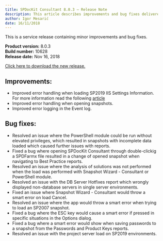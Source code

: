 ```yaml
---
title: SPDocKit Consultant 8.0.3 — Release Note
description: This article describes improvements and bug fixes delivered in SPDocKit Consultant 8.0.3
author: Igor Mesarić
date: 16/11/2018
---
```


This is a service release containing minor improvements and bug fixes. 

__Product version:__ 8.0.3  
__Build number:__   10628     
__Release date:__ Nov 16, 2018    

[Click here to download the new release.](https://www.spdockit.com/downloads/)

## Improvements:
* Improved error handling when loading SP2019 IIS Settings Information. For more information read the following [article](#internal/faq/troubleshooting/error-while-loading-iis-settings)
* Improved error handling when opening snapshots.
* Improved error logging in the Event log. 

## Bug fixes:
* Resolved an issue where the PowerShell module could be run without elevated privileges, which resulted in snapshots with incomplete data loaded which caused further issues with reports. 
* Fixed a bug where opening SPDocKit Consultant through double-clickig a SPDFarmx file resulted in a change of opened snapshot when navigating to Best Practice reports. 
* Resolved an issue where the analysis of solutions was not performed when the load was performed with Snapshot Wizard - Consultant or PowerShell module.  
* Resolved an issue with the DB Server Hotfixes report which wrongly displayed non-database servers in single server environments. 
* Fixed an issue where Snapshot Wizard - Consultant would throw a smart error on load Cancel.
* Resolved an issue where the app would throw a smart error when trying to load an SP2007 snapshot.
* Fixed a bug where the ESC key would cause a smart error if pressed in specific situations in the Options dialog.
* Fixed a bug where a smart error would show when saving passwords to a snapshot from the Passwords and Product Keys reports.
* Resolved an issue with the project server load on SP2019 environments.